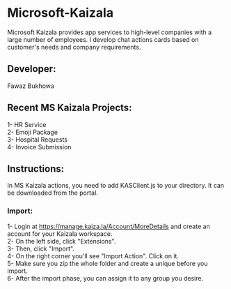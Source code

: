 # Microsoft-Kaizala
Microsoft Kaizala provides app services to high-level companies with a large number of employees. I develop chat actions cards based on customer's needs and company requirements.

## Developer:
Fawaz Bukhowa

## Recent MS Kaizala Projects:
1- HR Service <br/>
2- Emoji Package <br/>
3- Hospital Requests <br/>
4- Invoice Submission

## Instructions:
In MS Kaizala actions, you need to add KASClient.js to your directory. It can be downloaded from the portal.<br/>

### Import:
1- Login at https://manage.kaiza.la/Account/MoreDetails and create an account for your Kaizala workspace.<br/>
2- On the left side, click "Extensions".<br/>
3- Then, click "Import".<br/>
4- On the right corner you'll see "Import Action". Click on it.<br/>
5- Make sure you zip the whole folder and create a unique <id> before you import.<br/>
6- After the import phase, you can assign it to any group you desire.<br/>
